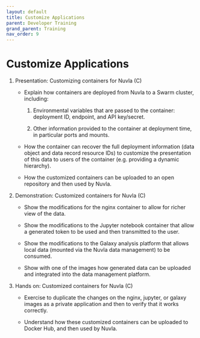 ```yaml
---
layout: default
title: Customize Applications
parent: Developer Training
grand_parent: Training
nav_order: 9
---
```


Customize Applications
======================

1. Presentation: Customizing containers for Nuvla (C)

   - Explain how containers are deployed from Nuvla to a Swarm
     cluster, including:

     1. Environmental variables that are passed to the container:
     deployment ID, endpoint, and API key/secret.

     1. Other information provided to the container at deployment
        time, in particular ports and mounts.

   - How the container can recover the full deployment information
     (data object and data record resource IDs) to customize the
     presentation of this data to users of the container
     (e.g. providing a dynamic hierarchy).

   - How the customized containers can be uploaded to an open
     repository and then used by Nuvla.

1. Demonstration: Customized containers for Nuvla (C)

   - Show the modifications for the nginx container to allow for
     richer view of the data.

   - Show the modifications to the Jupyter notebook container that
     allow a generated token to be used and then transmitted to the
     user.

   - Show the modifications to the Galaxy analysis platform that
     allows local data (mounted via the Nuvla data management) to be
     consumed.

   - Show with one of the images how generated data can be uploaded
     and integrated into the data management platform.

1. Hands on: Customized containers for Nuvla (C)

   - Exercise to duplicate the changes on the nginx, jupyter, or
     galaxy images as a private application and then to verify that it
     works correctly.

   - Understand how these customized containers can be uploaded to
     Docker Hub, and then used by Nuvla.
